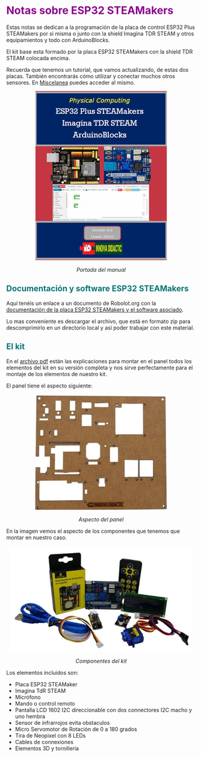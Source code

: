 # <FONT COLOR=#8B008B>Notas sobre ESP32 STEAMakers</font>
Estas notas se dedican a la programación de la placa de control ESP32 Plus STEAMakers por si misma o junto con la shield Imagina TDR STEAM y otros equipamientos y todo con ArduinoBlocks.

El kit base esta formado por la placa ESP32 STEAMakers con la shield TDR STEAM colocada encima.

Recuerda que tenemos un tutorial, que vamos actualizando, de estas dos placas. También encontrarás cómo utilizar y conectar muchos otros sensores. En [Miscelanea](Miscelanea/webgrafia.md) puedes acceder al mismo.

<center>

![Portada del manual](./img/index/Portada.png)

*Portada del manual*

</center>

## <FONT COLOR=#007575>**Documentación y software ESP32 STEAMakers**</font>
Aquí tenéis un enlace a un documento de Robolot.org con la [documentación de la placa ESP32 STEAMakers y el software asociado](https://campus.innovadidactic.com/mod/url/view.php?id=709).

Lo mas conveniente es descargar el archivo, que está en formato zip para descomprimirlo en un directorio local y así poder trabajar con este material.

## <FONT COLOR=#007575>**El kit**</font>
En el [archivo pdf](Manuales/Montaje-del-kit.pdf) están las explicaciones para montar en el panel todos los elementos del kit en su versión completa  y nos sirve perfectamente para el montaje de los elementos de nuestro kit.

El panel tiene el aspecto siguiente: 

<center>

![Aspecto del panel](./img/index/panel.png)

*Aspecto del panel*

</center>

En la imagen vemos el aspecto de los componentes que tenemos que montar en nuestro caso.

<center>

![Componentes del kit](./img/index/componentes-kit.png)

*Componentes del kit*

</center>

Los elementos incluidos son:

* Placa ESP32 STEAMaker
* Imagina TdR STEAM
* Micrófono
* Mando o control remoto
* Pantalla LCD 1602 I2C direccionable con dos connectores I2C macho y uno hembra
* Sensor de infrarrojos evita obstaculos
* Micro Servomotor de Rotación de 0 a 180 grados
* Tira de Neopixel con 8 LEDs
* Cables de connexiones
* Elementos 3D y tornillería

